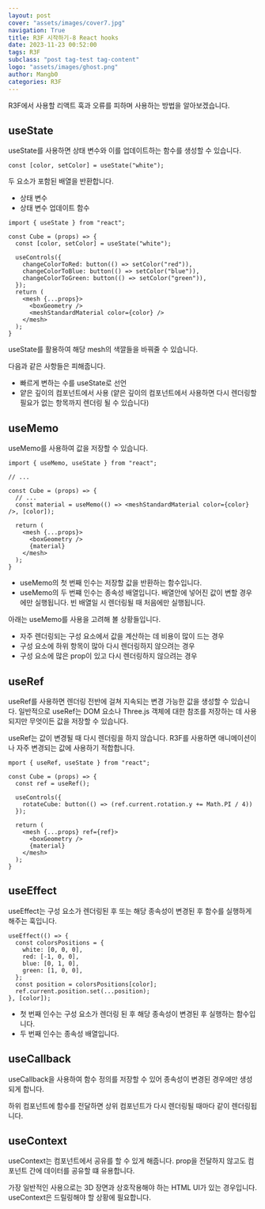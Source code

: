 ```yaml
---
layout: post
cover: "assets/images/cover7.jpg"
navigation: True
title: R3F 시작하기-8 React hooks
date: 2023-11-23 00:52:00
tags: R3F
subclass: "post tag-test tag-content"
logo: "assets/images/ghost.png"
author: Mangb0
categories: R3F
---
```


R3F에서 사용할 리액트 훅과 오류를 피하며 사용하는 방법을 알아보겠습니다.

## useState

useState를 사용하면 상태 변수와 이를 업데이트하는 함수를 생성할 수 있습니다.

```
const [color, setColor] = useState("white");
```

두 요소가 포함된 배열을 반환합니다.

- 상태 변수
- 상태 변수 업데이트 함수

```
import { useState } from "react";

const Cube = (props) => {
  const [color, setColor] = useState("white");

  useControls({
    changeColorToRed: button(() => setColor("red")),
    changeColorToBlue: button(() => setColor("blue")),
    changeColorToGreen: button(() => setColor("green")),
  });
  return (
    <mesh {...props}>
      <boxGeometry />
      <meshStandardMaterial color={color} />
    </mesh>
  );
}
```

useState를 활용하여 해당 mesh의 색깔들을 바꿔줄 수 있습니다.

다음과 같은 사항들은 피해줍니다.

- 빠르게 변하는 수를 useState로 선언
- 얕은 깊이의 컴포넌트에서 사용 (얕은 깊이의 컴포넌트에서 사용하면 다시 렌더링할 필요가 없는 항목까지 렌더링 될 수 있습니다)

## useMemo

useMemo를 사용하여 값을 저장할 수 있습니다.

```
import { useMemo, useState } from "react";

// ...

const Cube = (props) => {
  // ...
  const material = useMemo(() => <meshStandardMaterial color={color} />, [color]);

  return (
    <mesh {...props}>
      <boxGeometry />
      {material}
    </mesh>
  );
}
```

- useMemo의 첫 번째 인수는 저장할 값을 반환하는 함수입니다.
- useMemo의 두 번쨰 인수는 종속성 배열입니다. 배열안에 넣어진 값이 변할 경우에만 실행됩니다.
  빈 배열일 시 렌더링될 때 처음에만 실행됩니다.

아래는 useMemo를 사용을 고려해 볼 상황들입니다.

- 자주 렌더링되는 구성 요소에서 값을 계산하는 데 비용이 많이 드는 경우
- 구성 요소에 하위 항목이 많아 다시 렌더링하지 않으려는 경우
- 구성 요소에 많은 prop이 있고 다시 렌더링하지 않으려는 경우

## useRef

useRef를 사용하면 렌더링 전반에 걸쳐 지속되는 변경 가능한 값을 생성할 수 있습니다.
일반적으로 useRef는 DOM 요소나 Three.js 객체에 대한 참조를 저장하는 데 사용되지만 무엇이든 값을 저장할 수 있습니다.

useRef는 값이 변경될 때 다시 렌더링을 하지 않습니다.
R3F를 사용하면 애니메이션이나 자주 변경되는 값에 사용하기 적합합니다.

```
mport { useRef, useState } from "react";

const Cube = (props) => {
  const ref = useRef();

  useControls({
    rotateCube: button(() => (ref.current.rotation.y += Math.PI / 4))
  });

  return (
    <mesh {...props} ref={ref}>
      <boxGeometry />
      {material}
    </mesh>
  );
}
```

## useEffect

useEffect는 구성 요소가 렌더링된 후 또는 해당 종속성이 변경된 후 함수를 실행하게 해주는 훅입니다.

```
useEffect(() => {
  const colorsPositions = {
    white: [0, 0, 0],
    red: [-1, 0, 0],
    blue: [0, 1, 0],
    green: [1, 0, 0],
  };
  const position = colorsPositions[color];
  ref.current.position.set(...position);
}, [color]);
```

- 첫 번째 인수는 구성 요소가 렌더링 된 후 해당 종속성이 변경된 후 실행하는 함수입니다.
- 두 번째 인수는 종속성 배열입니다.

## useCallback

useCallback을 사용하여 함수 정의를 저장할 수 있어 종속성이 변경된 경우에만 생성되게 합니다.

하위 컴포넌트에 함수를 전달하면 상위 컴포넌트가 다시 렌더링될 때마다 같이 렌더링됩니다.

## useContext

useContext는 컴포넌트에서 공유를 할 수 있게 해줍니다.
prop을 전달하지 않고도 컴포넌트 간에 데이터를 공유할 떄 유용합니다.

가장 일반적인 사용으로는 3D 장면과 상호작용해야 하는 HTML UI가 있는 경우입니다.
useContext은 드릴링해야 할 상황에 필요합니다.
